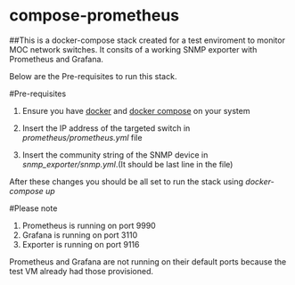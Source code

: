 # compose-prometheus

##This is a docker-compose stack created for a test enviroment to monitor MOC network switches. It consits of a working SNMP exporter with Prometheus and Grafana. 

Below are the Pre-requisites to run this stack. 

#Pre-requisites

1. Ensure you have [docker](https://docs.docker.com/engine/install/ubuntu/) and [docker compose](https://docs.docker.com/compose/install/) on your system

2. Insert the IP address of the targeted switch in *prometheus/prometheus.yml* file 

3. Insert the community string of the SNMP device in *snmp_exporter/snmp.yml*.(It should be last line in the file)

After these changes you should be all set to run the stack using *docker-compose up*


#Please note

1. Prometheus is running on port 9990
2. Grafana is running on port 3110
3. Exporter is running on port 9116

Prometheus and Grafana are not running on their default ports because the test VM already had those provisioned. 


